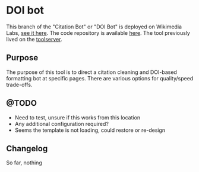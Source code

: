 # DOI bot

This branch of the "Citation Bot" or "DOI Bot" is deployed on Wikimedia Labs, [see it here](http://tools.wmflabs.org/doi-bot/). The code repository is available [here](https://github.com/wrought/citation-bot/tree/labs). The tool previously lived on the [toolserver](https://toolserver.org/~verisimilus/Bot/DOI_bot/).

## Purpose

The purpose of this tool is to direct a citation cleaning and DOI-based formatting bot at specific pages. There are various options for quality/speed trade-offs. 

## @TODO
* Need to test, unsure if this works from this location
* Any additional configuration required? 
* Seems the template is not loading, could restore or re-design

## Changelog
So far, nothing

